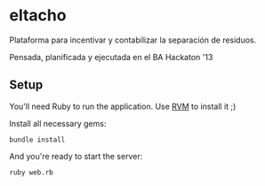 eltacho
=======

Plataforma para incentivar y contabilizar la separación de residuos.

Pensada, planificada y ejecutada en el BA Hackaton '13

Setup
-----

You'll need Ruby to run the application. Use [RVM](https://rvm.io/) to install it ;)

Install all necessary gems:

    bundle install

And you're ready to start the server:

    ruby web.rb